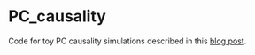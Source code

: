 # PC_causality
Code for toy PC causality simulations described in this [blog post](https://www.beren.io/2023-04-14-Predictive-coding-networks-can-perform-causal-and-counterfactual-inference/).

